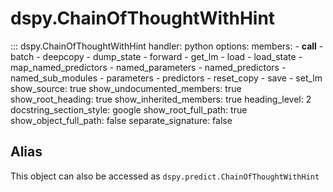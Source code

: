 # dspy.ChainOfThoughtWithHint

::: dspy.ChainOfThoughtWithHint
    handler: python
    options:
        members:
            - __call__
            - batch
            - deepcopy
            - dump_state
            - forward
            - get_lm
            - load
            - load_state
            - map_named_predictors
            - named_parameters
            - named_predictors
            - named_sub_modules
            - parameters
            - predictors
            - reset_copy
            - save
            - set_lm
        show_source: true
        show_undocumented_members: true
        show_root_heading: true
        show_inherited_members: true
        heading_level: 2
        docstring_section_style: google
        show_root_full_path: true
        show_object_full_path: false
        separate_signature: false

## Alias

This object can also be accessed as `dspy.predict.ChainOfThoughtWithHint`

